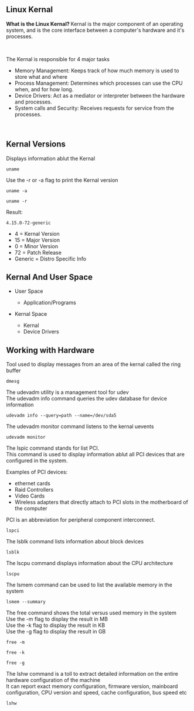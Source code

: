 ## Linux Kernal

<b> What is the Linux Kernal? </b> Kernal is the major component of an operating system, and is the core interface between a computer's hardware and it's processes.

<br>

The Kernal is responsible for 4 major tasks
- Memory Management: Keeps track of how much memory is used to store what and where
- Process Management: Determines which processes can use the CPU when, and for how long.
- Device Drivers: Act as a mediator or interpreter between the hardware and processes.
- System calls and Security: Receives requests for service from the processes.

<br>

## Kernal Versions
Displays information ablut the Kernal
```
uname
```

Use the -r or -a flag to print the Kernal version
```
uname -a
```
```
uname -r
```
Result:
```
4.15.0-72-generic
```
- 4 = Kernal Version
- 15 = Major Version
- 0 = Minor Version
- 72 = Patch Release
- Generic = Distro Specific Info


## Kernal And User Space
- User Space
  - Application/Programs

- Kernal Space
  - Kernal
  - Device Drivers


## Working with Hardware
Tool used to display messages from an area of the kernal called the ring buffer
```
dmesg
```

The udevadm utility is a management tool for udev <br>
The udevadm info command queries the udev database for device information
```
udevadm info --query=path --name=/dev/sda5
```

The udevadm monitor command listens to the kernal uevents
```
udevadm monitor
```

The lspic command stands for list PCI. <br>
This command is used to display information ablut all PCI devices that are configured in the system. <br>

Examples of PCI devices:
- ethernet cards
- Raid Controllers
- Video Cards
- Wireless adapters that directly attach to PCI slots in the motherboard of the computer

PCI is an abbreviation for peripheral component interconnect.
```
lspci
```

The lsblk command lists information about block devices
```
lsblk
```

The lscpu command displays information about the CPU architecture
```
lscpu
```

The lsmem command can be used to list the available memory in the system
```
lsmem --summary
```

The free command shows the total versus used memory in the system <br>
Use the -m flag to display the result in MB <br>
Use the -k flag to display the result in KB <br>
Use the -g flag to display the result in GB
```
free -m
```
```
free -k
```
```
free -g
```

The lshw command is a toll to extract detailed information on the entire hardware configuration of the machine <br>
It can report exact memory configuration, firmware version, mainboard configuration, CPU version and speed, cache configuration, bus speed etc
```
lshw
```
